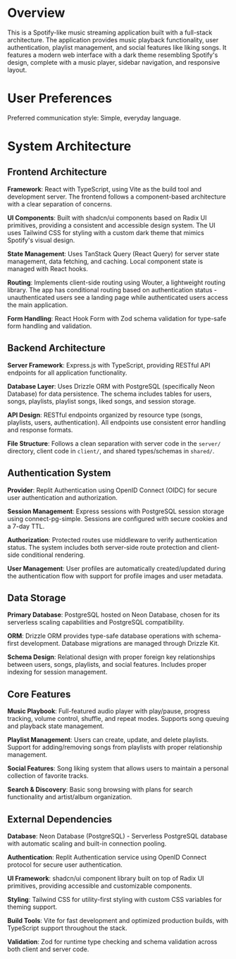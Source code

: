# Overview

This is a Spotify-like music streaming application built with a full-stack architecture. The application provides music playback functionality, user authentication, playlist management, and social features like liking songs. It features a modern web interface with a dark theme resembling Spotify's design, complete with a music player, sidebar navigation, and responsive layout.

# User Preferences

Preferred communication style: Simple, everyday language.

# System Architecture

## Frontend Architecture

**Framework**: React with TypeScript, using Vite as the build tool and development server. The frontend follows a component-based architecture with a clear separation of concerns.

**UI Components**: Built with shadcn/ui components based on Radix UI primitives, providing a consistent and accessible design system. The UI uses Tailwind CSS for styling with a custom dark theme that mimics Spotify's visual design.

**State Management**: Uses TanStack Query (React Query) for server state management, data fetching, and caching. Local component state is managed with React hooks.

**Routing**: Implements client-side routing using Wouter, a lightweight routing library. The app has conditional routing based on authentication status - unauthenticated users see a landing page while authenticated users access the main application.

**Form Handling**: React Hook Form with Zod schema validation for type-safe form handling and validation.

## Backend Architecture

**Server Framework**: Express.js with TypeScript, providing RESTful API endpoints for all application functionality.

**Database Layer**: Uses Drizzle ORM with PostgreSQL (specifically Neon Database) for data persistence. The schema includes tables for users, songs, playlists, playlist songs, liked songs, and session storage.

**API Design**: RESTful endpoints organized by resource type (songs, playlists, users, authentication). All endpoints use consistent error handling and response formats.

**File Structure**: Follows a clean separation with server code in the `server/` directory, client code in `client/`, and shared types/schemas in `shared/`.

## Authentication System

**Provider**: Replit Authentication using OpenID Connect (OIDC) for secure user authentication and authorization.

**Session Management**: Express sessions with PostgreSQL session storage using connect-pg-simple. Sessions are configured with secure cookies and a 7-day TTL.

**Authorization**: Protected routes use middleware to verify authentication status. The system includes both server-side route protection and client-side conditional rendering.

**User Management**: User profiles are automatically created/updated during the authentication flow with support for profile images and user metadata.

## Data Storage

**Primary Database**: PostgreSQL hosted on Neon Database, chosen for its serverless scaling capabilities and PostgreSQL compatibility.

**ORM**: Drizzle ORM provides type-safe database operations with schema-first development. Database migrations are managed through Drizzle Kit.

**Schema Design**: Relational design with proper foreign key relationships between users, songs, playlists, and social features. Includes proper indexing for session management.

## Core Features

**Music Playbook**: Full-featured audio player with play/pause, progress tracking, volume control, shuffle, and repeat modes. Supports song queuing and playback state management.

**Playlist Management**: Users can create, update, and delete playlists. Support for adding/removing songs from playlists with proper relationship management.

**Social Features**: Song liking system that allows users to maintain a personal collection of favorite tracks.

**Search & Discovery**: Basic song browsing with plans for search functionality and artist/album organization.

## External Dependencies

**Database**: Neon Database (PostgreSQL) - Serverless PostgreSQL database with automatic scaling and built-in connection pooling.

**Authentication**: Replit Authentication service using OpenID Connect protocol for secure user authentication.

**UI Framework**: shadcn/ui component library built on top of Radix UI primitives, providing accessible and customizable components.

**Styling**: Tailwind CSS for utility-first styling with custom CSS variables for theming support.

**Build Tools**: Vite for fast development and optimized production builds, with TypeScript support throughout the stack.

**Validation**: Zod for runtime type checking and schema validation across both client and server code.